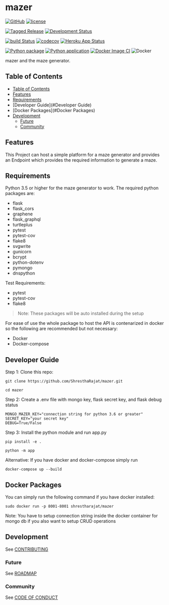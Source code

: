 # mazer

[![GitHub](https://img.shields.io/badge/developer-ShresthaRajat-black)](AUTHORS.md)
[![license](https://img.shields.io/badge/license-MPL%202.0-important)](LICENSE)

[![Tagged Release](https://img.shields.io/badge/release-v1.0.0-blue.svg?longCache=true)](CHANGELOG.md)
[![Development Status](https://img.shields.io/badge/status-stable-blue.svg?longCache=true)](ROADMAP.md)

[![build Status](https://travis-ci.com/ShresthaRajat/mazer.svg?token=vfBmyikLTqJ4tJUVico1&branch=master)](https://travis-ci.com/ShresthaRajat/mazer)
[![codecov](https://codecov.io/gh/ShresthaRajat/mazer/branch/master/graph/badge.svg?token=TQYCIP62MZ)](https://codecov.io/gh/ShresthaRajat/mazer)
[![Heroku App Status](http://heroku-shields.herokuapp.com/maze-r)](https://maze-r.herokuapp.com)

[![Python package](https://github.com/ShresthaRajat/mazer/workflows/Python%20package/badge.svg?branch=master)](https://github.com/ShresthaRajat/mazer/actions?query=workflow%3A%22Python+package%22)
[![Python application](https://github.com/ShresthaRajat/mazer/workflows/Python%20application/badge.svg?branch=master)](https://github.com/ShresthaRajat/mazer/actions?query=workflow%3A%22Python+application%22)
[![Docker Image CI](https://github.com/ShresthaRajat/mazer/workflows/Docker%20Image%20CI/badge.svg?branch=master)](https://github.com/ShresthaRajat/mazer/actions?query=workflow%3A%22Docker+Image+CI%22)
![Docker](https://github.com/ShresthaRajat/mazer/workflows/Docker/badge.svg?branch=master)




mazer and the maze generator.

## Table of Contents

- [Table of Contents](#table-of-contents)
- [Features](#features)
- [Requirements](#requirements)
- [Developer Guide](#Developer Guide)
- [Docker Packages](#Docker Packages)
- [Development](#development)
  - [Future](#future)
  - [Community](#community)

## Features
This Project can host a simple platform for a maze generator and provides an Endpoint which provides the required information to generate a maze.

## Requirements
Python 3.5 or higher for the maze generator to work. The required python packages are:
- flask
- flask_cors
- graphene
- flask_graphql
- turtleplus
- pytest
- pytest-cov
- flake8
- svgwrite
- gunicorn
- bcrypt
- python-dotenv
- pymongo
- dnspython
  
Test Requirements:
- pytest
- pytest-cov
- flake8

> Note: These packages will be auto installed during the setup

For ease of use the whole package to host the API is contenarized in docker so the following are recommended but not necessary:
- Docker
- Docker-compose

## Developer Guide

Step 1: Clone this repo:

```
git clone https://github.com/ShresthaRajat/mazer.git

cd mazer
```


Step 2: Create a .env file with mongo key, flask secret key, and flask debug status

```
MONGO_MAZER_KEY="connection string for python 3.6 or greater"
SECRET_KEY="your secret key"
DEBUG=True/False

```

Step 3: Install the python module and run app.py

```
pip install -e .

python -m app
```


Alternative: If you have docker and docker-compose simply run

```
docker-compose up --build
```

## Docker Packages

You can simply run the following command if you have docker installed:
```
sudo docker run -p 8001-8001 shrestharajat/mazer
```

Note: You have to setup connection string inside the docker container for mongo db if you also want to setup CRUD operations

## Development

See [CONTRIBUTING](CONTRIBUTING.md)

### Future

See [ROADMAP](ROADMAP.md)

### Community

See [CODE OF CONDUCT](CODE_OF_CONDUCT.md)
